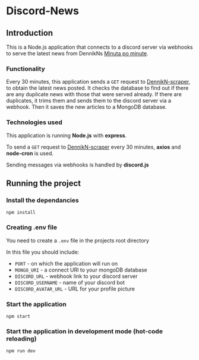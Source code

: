 # Discord-News

## Introduction
This is a Node.js application that connects to a discord server via webhooks to serve the latest news from DennikNs [Minuta po minute](https://dennikn.sk/minuta).
### Functionality
Every 30 minutes, this application sends a `GET` request to [DennikN-scraper](https://github.com/f1lrotto/DennikN-scraper), to obtain the latest news posted. It checks the database to find out if there are any duplicate news with those that were served already. If there are duplicates, it trims them and sends them to the discord server via a webhook. Then it saves the new articles to a MongoDB database.

### Technologies used
This application is running **Node.js** with **express**.

To send a `GET` request to [DennikN-scraper](https://github.com/f1lrotto/DennikN-scraper) every 30 minutes, **axios** and **node-cron** is used.

Sending messages via webhooks is handled by **discord.js**
## Running the project

### Install the dependancies
```
npm install
``` 
### Creating .env file
You need to create a `.env` file in the projects root directory

In this file you should include:
- `PORT` - on which the application will run on
- `MONGO_URI` - a connect URI to your mongoDB database
- `DISCORD_URL` - webhook link to your discord server
- `DISCORD_USERNAME` - name of your discord bot
- `DISCORD_AVATAR_URL` - URL for your profile picture

### Start the application 
```
npm start
```
### Start the application in development mode (hot-code reloading)
```
npm run dev
```
